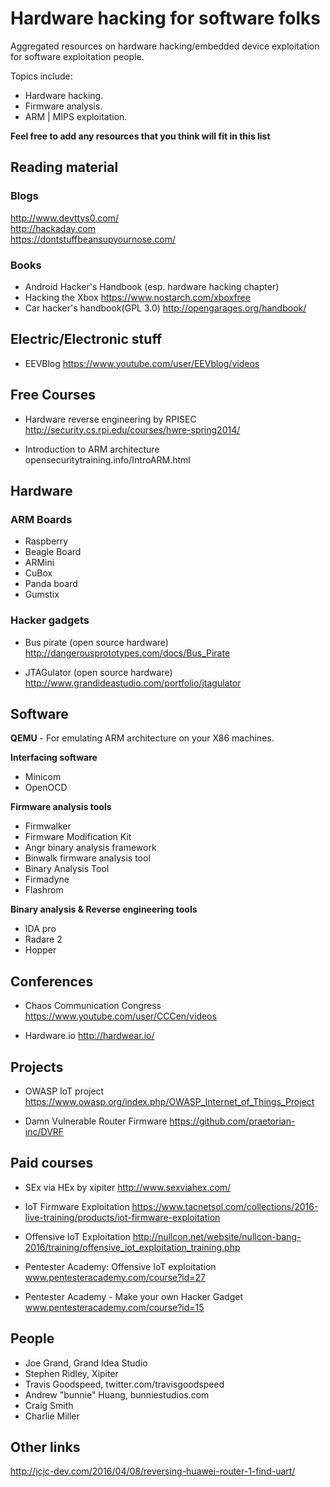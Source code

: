 # Hardware hacking for software folks

Aggregated resources on hardware hacking/embedded device exploitation for software exploitation people. 

Topics include:
- Hardware hacking.
- Firmware analysis.
- ARM | MIPS exploitation.

**Feel free to add any resources that you think will fit in this list**


## Reading material

### Blogs

http://www.devttys0.com/ <br>
http://hackaday.com <br>
https://dontstuffbeansupyournose.com/ <br>

### Books

- Android Hacker's Handbook (esp. hardware hacking chapter)
- Hacking the Xbox https://www.nostarch.com/xboxfree
- Car hacker's handbook(GPL 3.0) http://opengarages.org/handbook/

## Electric/Electronic stuff
- EEVBlog
https://www.youtube.com/user/EEVblog/videos

## Free Courses

- Hardware reverse engineering by RPISEC
http://security.cs.rpi.edu/courses/hwre-spring2014/

- Introduction to ARM architecture
opensecuritytraining.info/IntroARM.html



## Hardware

### ARM Boards
- Raspberry
- Beagle Board
- ARMini
- CuBox
- Panda board
- Gumstix

### Hacker gadgets

- Bus pirate (open source hardware)
http://dangerousprototypes.com/docs/Bus_Pirate

- JTAGulator (open source hardware)
http://www.grandideastudio.com/portfolio/jtagulator

## Software

**QEMU** - For emulating ARM architecture on your X86 machines.


**Interfacing software**

- Minicom
- OpenOCD


**Firmware analysis tools**
- Firmwalker
- Firmware Modification Kit
- Angr binary analysis framework
- Binwalk firmware analysis tool
- Binary Analysis Tool
- Firmadyne
- Flashrom

**Binary analysis & Reverse engineering tools**

- IDA pro
- Radare 2
- Hopper

## Conferences

- Chaos Communication Congress
https://www.youtube.com/user/CCCen/videos

- Hardware.io 
http://hardwear.io/


## Projects

- OWASP IoT project
https://www.owasp.org/index.php/OWASP_Internet_of_Things_Project

- Damn Vulnerable Router Firmware
https://github.com/praetorian-inc/DVRF

## Paid courses

- SEx via HEx by xipiter
http://www.sexviahex.com/

- IoT Firmware Exploitation
https://www.tacnetsol.com/collections/2016-live-training/products/iot-firmware-exploitation

- Offensive IoT Exploitation
http://nullcon.net/website/nullcon-bang-2016/training/offensive_iot_exploitation_training.php

- Pentester Academy: Offensive IoT exploitation
www.pentesteracademy.com/course?id=27

- Pentester Academy - Make your own Hacker Gadget
www.pentesteracademy.com/course?id=15


## People

- Joe Grand, Grand Idea Studio
- Stephen Ridley, Xipiter
- Travis Goodspeed, twitter.com/travisgoodspeed
- Andrew "bunnie" Huang, bunniestudios.com
- Craig Smith
- Charlie Miller

## Other links
http://jcjc-dev.com/2016/04/08/reversing-huawei-router-1-find-uart/
